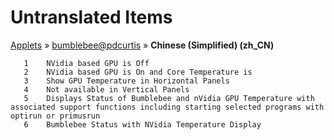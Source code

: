 # Untranslated Items
[Applets](../../../README.md) &#187; [bumblebee@pdcurtis](../README.md) &#187; **Chinese (Simplified) (zh_CN)**

       1	NVidia based GPU is Off
       2	NVidia based GPU is On and Core Temperature is
       3	Show GPU Temperature in Horizontal Panels
       4	Not available in Vertical Panels
       5	Displays Status of Bumblebee and nVidia GPU Temperature with associated support functions including starting selected programs with optirun or primusrun
       6	Bumblebee Status with NVidia Temperature Display
